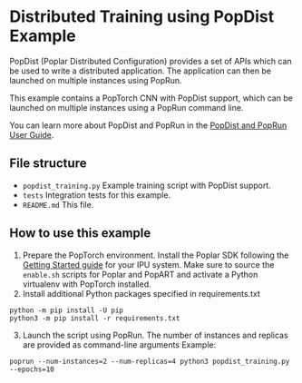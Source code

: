 <!-- Copyright (c) 2021 Graphcore Ltd. All rights reserved. -->
# Distributed Training using PopDist Example

PopDist (Poplar Distributed Configuration) provides a set of APIs which can be used to write a distributed application. The application can then be launched on multiple instances using PopRun.

This example contains a PopTorch CNN with PopDist support, which can be launched on multiple instances using a PopRun command line.

You can learn more about PopDist and PopRun in the [PopDist and PopRun User Guide](https://docs.graphcore.ai/projects/poprun-user-guide/en/latest/).

## File structure

* `popdist_training.py` Example training script with PopDist support.
* `tests` Integration tests for this example.
* `README.md` This file.

## How to use this example

1. Prepare the PopTorch environment. Install the Poplar SDK following the [Getting Started guide](https://docs.graphcore.ai/en/latest/getting-started.html) for your IPU system. Make sure to source the `enable.sh` scripts for Poplar and PopART and activate a Python virtualenv with PopTorch installed.
2. Install additional Python packages specified in requirements.txt
```:bash
python -m pip install -U pip
python3 -m pip install -r requirements.txt
```
3. Launch the script using PopRun. The number of instances and replicas are provided as command-line arguments
Example:
```
poprun --num-instances=2 --num-replicas=4 python3 popdist_training.py --epochs=10
```
